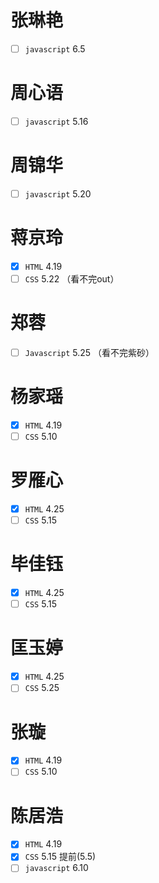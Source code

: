 # 张琳艳
- [ ] `javascript` 6.5
# 周心语
- [ ] `javascript` 5.16
# 周锦华
- [ ] `javascript` 5.20
# 蒋京玲
- [x] `HTML` 4.19
- [ ] `CSS` 5.22 （看不完out）
# 郑蓉
- [ ] `Javascript` 5.25 （看不完紫砂）
# 杨家瑶
- [x] `HTML` 4.19
- [ ] `CSS` 5.10
# 罗雁心
- [x] `HTML` 4.25
- [ ] `CSS` 5.15
# 毕佳钰
- [x] `HTML` 4.25
- [ ] `CSS` 5.15
# 匡玉婷
- [x] `HTML` 4.25
- [ ] `CSS` 5.25
# 张璇
- [x] `HTML` 4.19
- [ ] `CSS` 5.10
# 陈居浩
- [x] `HTML` 4.19
- [x] `CSS` 5.15 提前(5.5)
- [ ] `javascript` 6.10
